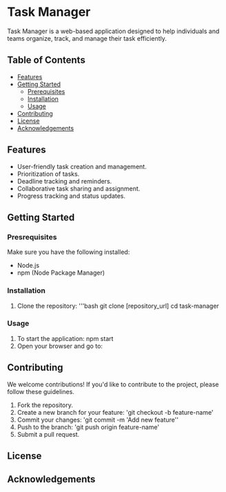 # Task Manager

Task Manager is a web-based application designed to help individuals and teams organize, track, and manage their task efficiently.

## Table of Contents
- [Features](#features)
- [Getting Started](#getting-started)
  -  [Prerequisites](#prerequisites)
  - [Installation](#installation)
  - [Usage](#usage)
- [Contributing](#contributing)
- [License](#license)
- [Acknowledgements](#acknowledgments)


## Features

  - User-friendly task creation and management.
  - Prioritization of tasks.
  - Deadline tracking and reminders.
  - Collaborative task sharing and assignment.
  - Progress tracking and status updates.

## Getting Started

### Presrequisites

Make sure you have the following installed:
  - Node.js
  - npm (Node Package Manager)

### Installation

  1. Clone the repository:
     '''bash
     git clone [repository_url]
     cd task-manager

### Usage

  1. To start the application:
      npm start
  2. Open your browser and go to: 

## Contributing

We welcome contributions! If you'd like to contribute to the project, please follow these guidelines.
  1. Fork the repository.
  2. Create a new branch for your feature: 'git checkout -b feature-name'
  3. Commit your changes: 'git commit -m 'Add new feature''
  4. Push to the branch: 'git push origin feature-name'
  5. Submit a pull request.

## License

## Acknowledgements

